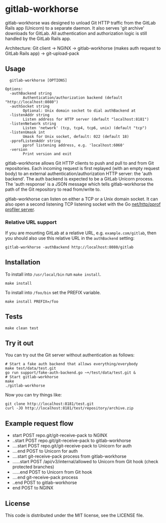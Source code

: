 # gitlab-workhorse

gitlab-workhorse was designed to unload Git HTTP traffic from
the GitLab Rails app (Unicorn) to a separate daemon.  It also serves
'git archive' downloads for GitLab.  All authentication and
authorization logic is still handled by the GitLab Rails app.

Architecture: Git client -> NGINX -> gitlab-workhorse (makes
auth request to GitLab Rails app) -> git-upload-pack

## Usage

```
  gitlab-workhorse [OPTIONS]

Options:
  -authBackend string
    	Authentication/authorization backend (default "http://localhost:8080")
  -authSocket string
    	Optional: Unix domain socket to dial authBackend at
  -listenAddr string
    	Listen address for HTTP server (default "localhost:8181")
  -listenNetwork string
    	Listen 'network' (tcp, tcp4, tcp6, unix) (default "tcp")
  -listenUmask int
    	Umask for Unix socket, default: 022 (default 18)
  -pprofListenAddr string
    	pprof listening address, e.g. 'localhost:6060'
  -version
    	Print version and exit
```

gitlab-workhorse allows Git HTTP clients to push and pull to
and from Git repositories. Each incoming request is first replayed
(with an empty request body) to an external authentication/authorization
HTTP server: the 'auth backend'. The auth backend is expected to
be a GitLab Unicorn process.  The 'auth response' is a JSON message
which tells gitlab-workhorse the path of the Git repository
to read from/write to.

gitlab-workhorse can listen on either a TCP or a Unix domain socket. It
can also open a second listening TCP listening socket with the Go
[net/http/pprof profiler server](http://golang.org/pkg/net/http/pprof/).

### Relative URL support

If you are mounting GitLab at a relative URL, e.g.
`example.com/gitlab`, then you should also use this relative URL in
the `authBackend` setting:

```
gitlab-workhorse -authBackend http://localhost:8080/gitlab
```

## Installation

To install into `/usr/local/bin` run `make install`.

```
make install
```

To install into `/foo/bin` set the PREFIX variable.

```
make install PREFIX=/foo
```

## Tests

```
make clean test
```

## Try it out

You can try out the Git server without authentication as follows:

```
# Start a fake auth backend that allows everything/everybody
make test/data/test.git
go run support/fake-auth-backend.go ~+/test/data/test.git &
# Start gitlab-workhorse
make
./gitlab-workhorse
```

Now you can try things like:

```
git clone http://localhost:8181/test.git
curl -JO http://localhost:8181/test/repository/archive.zip
```

## Example request flow

- start POST repo.git/git-receive-pack to NGINX
- ..start POST repo.git/git-receive-pack to gitlab-workhorse
- ....start POST repo.git/git-receive-pack to Unicorn for auth
- ....end POST to Unicorn for auth
- ....start git-receive-pack process from gitlab-workhorse
- ......start POST /api/v3/internal/allowed to Unicorn from Git hook (check protected branches)
- ......end POST to Unicorn from Git hook
- ....end git-receive-pack process
- ..end POST to gitlab-workhorse
- end POST to NGINX

## License

This code is distributed under the MIT license, see the LICENSE file.
